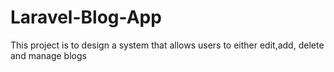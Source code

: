 # Laravel-Blog-App
This project is to design a system that allows users to either edit,add, delete and manage blogs 

